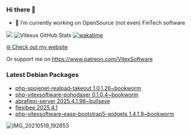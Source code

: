 ### Hi there 👋

- 🔭 I’m currently working on OpenSource  (not even) FinTech software

![](https://komarev.com/ghpvc/?username=Vitexus)
![Vitexus GitHub Stats](https://github-readme-stats.vercel.app/api?username=Vitexus&show_icons=true)
[![wakatime](https://wakatime.com/badge/user/5abba9ca-813e-43ac-9b5f-b1cfdf3dc1c7.svg)](https://wakatime.com/@5abba9ca-813e-43ac-9b5f-b1cfdf3dc1c7)

<p><a href="https://vitexsoftware.cz">🌐 Check out my website</a></p>

Or support me on https://www.patreon.com/VitexSoftware

### Latest Debian Packages
<!-- DEBIAN-PACKAGES-LIST:START -->
- [php-spojenet-realpad-takeout 1.0.1.26~bookworm](https://repo.vitexsoftware.com/package.php?package=php-spojenet-realpad-takeout)
- [php-vitexsoftware-pohodaser 0.1.0.4~bookworm](https://repo.vitexsoftware.com/package.php?package=php-vitexsoftware-pohodaser)
- [abraflexi-server 2025.4.1.98~bullseye](https://repo.vitexsoftware.com/package.php?package=abraflexi-server)
- [flexibee 2025.4.1](https://repo.vitexsoftware.com/package.php?package=flexibee)
- [php-vitexsoftware-ease-bootstrap5-widgets 1.4.1.9~bookworm](https://repo.vitexsoftware.com/package.php?package=php-vitexsoftware-ease-bootstrap5-widgets)
<!-- DEBIAN-PACKAGES-LIST:END -->

![IMG_20210519_192653](https://user-images.githubusercontent.com/2621130/120022731-1bd48900-bfed-11eb-90f9-4f88f560b8b7.jpg)

<!--
**Vitexus/Vitexus** is a ✨ _special_ ✨ repository because its `README.md` (this file) appears on your GitHub profile.

Here are some ideas to get you started:

- 🌱 I’m currently learning ...
- 👯 I’m looking to collaborate on ...
- 🤔 I’m looking for help with ...
- 💬 Ask me about ...
- 📫 How to reach me: ...
- 😄 Pronouns: ...
- ⚡ Fun fact: ...
-->


